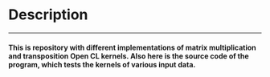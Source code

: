 # Description
___
#### This is repository with different implementations of matrix multiplication and transposition Open CL kernels. Also here is the source code of the program, which tests the kernels of various input data.
